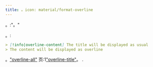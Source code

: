 ```yaml
---
title: 。icon: material/format-overline
---
```


。:"。"

。:

```md
> [!info|overline-content] The title will be displayed as usual
> The content will be displayed as overline
```

。["overline-all"](../combined-styling/page-21.md)
页:1["overline-title"](../title-styling/page-21.md)。
.

